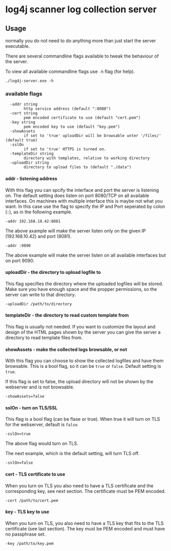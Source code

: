 # log4j scanner log collection server

## Usage

normally you do not need to do anything more than just start the server executable.

There are several commandline flags available to tweak the behaviour of the server.

To view all available commandline flags use `-h` flag (for help).

```
./log4j-server.exe -h
```

### available flags

```
  -addr string
        http service address (default ":8080")
  -cert string
        pem encoded certificate to use (default "cert.pem")
  -key string
        pem encoded key to use (default "key.pem")
  -showAssets
        if set to 'true' uploadDir will be browsable unter '/files/' (default true)
  -sslOn
        if set to 'true' HTTPS is turned on.
  -templateDir string
        directory with templates, relative to working directory
  -uploadDir string
        directory to upload files to (default "./data")
```

#### addr - listening address

With this flag you can spcify the interface and port the server is listening on.
The default setting does listen on port 8080/TCP on all available interfaces.
On machines with multiple interface this is maybe not what you want. 
In this case use the flag to specify the IP and Port seperated by colon (`:`), as in the following example.

```
-addr 192.168.10.42:8081
```

The above axample will make the server listen only on the given IP (192.168.10.42) and port (8081).

```
-addr :9090
```

The above example will make the server listen on all available interfaces but on port 9090.

#### uploadDir - the directory to upload logfile to

This flag specifies the directory where the uploaded logfiles will be stored.
Make sure you have enough space and the propper permissions, so the server can write to that directory.

```
-uploadDir /path/to/directory
```

#### templateDir - the directory to read custom template from

This flag is usually not needed. If you want to customize the layout and design of the HTML pages shown by the server you can give the server a directory to read template files from.

#### showAssets - make the collected logs browsable, or not

With this flag you can choose to show the collected logfiles and have them browsable.
This is a bool flag, so it can be `true` or `false`.
Default setting is `true`.

If this flag is set to false, the upload directory will not be shown by the webserver and is not browsable.

```
-showAssets=false
```

#### sslOn - turn on TLS/SSL

This flag is a bool flag (can be flase or true).
When true it will turn on TLS for the webserver, default is `false`.

```
-sslOn=true
```

The above flag would turn on TLS.

The next example, which is the default setting, will turn TLS off.

```
-sslOn=false
```

#### cert - TLS certificate to use

When you turn on TLS you also need to have a TLS certificate and the corresponding key, see next section.
The certificate must be PEM encoded.

```
-cert /path/to/cert.pem
```

#### key - TLS key to use

When you turn on TLS, you also need to have a TLS key that fits to the TLS certificate (see last section).
The key must be PEM encoded and must have no passphrase set.

```
-key /path/to/key.pem
```



